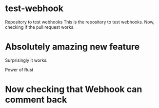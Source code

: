 # test-webhook
Repository to test webhooks
This is the repository to test webhooks. Now, checking if the pull request works.

# Absolutely amazing new feature

Surprisingly it works. 

Power of Rust
# Now checking that Webhook can comment back
